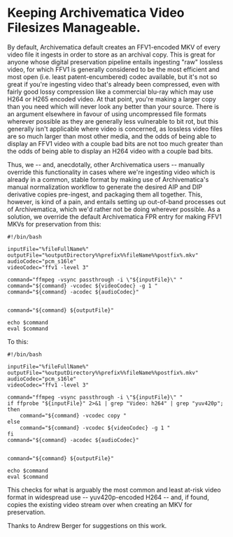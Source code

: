 # Keeping Archivematica Video Filesizes Manageable.

By default, Archivematica default creates an FFV1-encoded MKV of every video file it ingests in order to store as an archival copy. This is great for anyone whose digital preservation pipeline entails ingesting "raw" lossless video, for which FFV1 is generally considered to be the most efficient and most open (i.e. least patent-encumbered) codec available, but it's not so great if you're ingesting video that's already been compressed, even with fairly good lossy compression like a commercial blu-ray which may use H264 or H265 encoded video. At that point, you're making a larger copy than you need which will never look any better than your source. There is an argument elsewhere in favour of using uncompressed file formats wherever possible as they are generally less vulnerable to bit rot, but this generally isn't applicable where video is concerned, as lossless video files are so much larger than most other media, and the odds of being able to display an FFV1 video with a couple bad bits are not too much greater than the odds of being able to display an H264 video with a couple bad bits.

Thus, we -- and, anecdotally, other Archivematica users -- manually override this functionality in cases where we're ingesting video which is already in a common, stable format by making use of Archivematica's manual normalization workflow to generate the desired AIP and DIP derivative copies pre-ingest, and packaging them all together. This, however, is kind of a pain, and entails setting up out-of-band processes out of Archivematica, which we'd rather not be doing wherever possible. As a solution, we override the default Archivematica FPR entry for making FFV1 MKVs for preservation from this:

```
#!/bin/bash

inputFile="%fileFullName%"
outputFile="%outputDirectory%%prefix%%fileName%%postfix%.mkv"
audioCodec="pcm_s16le"
videoCodec="ffv1 -level 3"

command="ffmpeg -vsync passthrough -i \"${inputFile}\" "
command="${command} -vcodec ${videoCodec} -g 1 "
command="${command} -acodec ${audioCodec}"


command="${command} ${outputFile}"

echo $command
eval $command
```

To this:

```
#!/bin/bash

inputFile="%fileFullName%"
outputFile="%outputDirectory%%prefix%%fileName%%postfix%.mkv"
audioCodec="pcm_s16le"
videoCodec="ffv1 -level 3"

command="ffmpeg -vsync passthrough -i \"${inputFile}\" "
if ffprobe "${inputFile}" 2>&1 | grep "Video: h264" | grep "yuv420p"; then
	command="${command} -vcodec copy "
else	
	command="${command} -vcodec ${videoCodec} -g 1 "
fi
command="${command} -acodec ${audioCodec}"


command="${command} ${outputFile}"

echo $command
eval $command
```

This checks for what is arguably the most common and least at-risk video format in widespread use -- yuv420p-encoded H264 -- and, if found, copies the existing video stream over when creating an MKV for preservation.

Thanks to Andrew Berger for suggestions on this work.